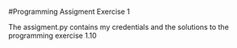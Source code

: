 #Programming Assigment Exercise 1

The assigment.py contains my credentials and the solutions to the programming exercise 1.10
